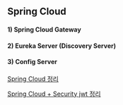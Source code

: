 ## Spring Cloud
#### 1) Spring Cloud Gateway 
#### 2) Eureka Server (Discovery Server)
#### 3) Config Server
#### 



[Spring Cloud 정리](./Spring_Cloud_%E1%84%92%E1%85%AA%E1%86%AB%E1%84%80%E1%85%A7%E1%86%BC_%E1%84%80%E1%85%AE%E1%84%8E%E1%85%AE%E1%86%A8.pdf)  

[Spring Cloud + Security jwt 정리](./Spring_Cloud_Security__JWT.pdf)
